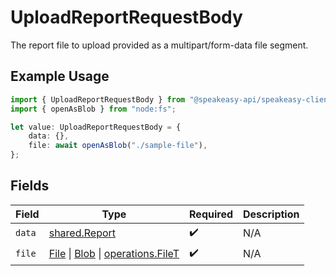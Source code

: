 # UploadReportRequestBody

The report file to upload provided as a multipart/form-data file segment.

## Example Usage

```typescript
import { UploadReportRequestBody } from "@speakeasy-api/speakeasy-client-sdk-typescript/sdk/models/operations";
import { openAsBlob } from "node:fs";

let value: UploadReportRequestBody = {
    data: {},
    file: await openAsBlob("./sample-file"),
};
```

## Fields

| Field                                                                                                                                                                                       | Type                                                                                                                                                                                        | Required                                                                                                                                                                                    | Description                                                                                                                                                                                 |
| ------------------------------------------------------------------------------------------------------------------------------------------------------------------------------------------- | ------------------------------------------------------------------------------------------------------------------------------------------------------------------------------------------- | ------------------------------------------------------------------------------------------------------------------------------------------------------------------------------------------- | ------------------------------------------------------------------------------------------------------------------------------------------------------------------------------------------- |
| `data`                                                                                                                                                                                      | [shared.Report](../../../sdk/models/shared/report.md)                                                                                                                                       | :heavy_check_mark:                                                                                                                                                                          | N/A                                                                                                                                                                                         |
| `file`                                                                                                                                                                                      | [File](https://developer.mozilla.org/en-US/docs/Web/API/File) \| [Blob](https://developer.mozilla.org/en-US/docs/Web/API/Blob) \| [operations.FileT](../../../sdk/models/operations/filet.md) | :heavy_check_mark:                                                                                                                                                                          | N/A                                                                                                                                                                                         |